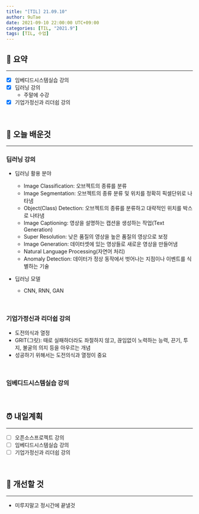 ```yaml
---
title: "[TIL] 21.09.10"
author: 9uTae
date: 2021-09-10 22:00:00 UTC+09:00
categories: [TIL, "2021.9"]
tags: [TIL, 수업]
---
```


## 🏁 요약

---

- [x] 임베디드시스템실습 강의
- [x] 딥러닝 강의
    - 주말에 수강
- [x] 기업가정신과 리더쉽 강의

<br>

## 📑 오늘 배운것 

---

### 딥러닝 강의

- 딥러닝 활용 분야
    - Image Classification: 오브젝트의 종류를 분류
    - Image Segmentation: 오브젝트의 종류 분류 및 위치를 정확히 픽셀단위로 나타냄
    - Object(Class) Detection: 오브젝트의 종류를 분류하고 대략적인 위치를 박스로 나타냄
    - Image Captioning: 영상을 설명하는 캡션을 생성하는 작업(Text Generation)
    - Super Resolution: 낮은 품질의 영상을 높은 품질의 영상으로 보정
    - Image Generation: 데이터셋에 있는 영상들로 새로운 영상을 만들어냄
    - Natural Language Processing(자연어 처리)
    - Anomaly Detection: 데이터가 정상 동작에서 벗어나는 지점이나 이벤트를 식별하는 기술

- 딥러닝 모델
    - CNN, RNN, GAN

<br>

### 기업가정신과 리더쉽 강의

- 도전의식과 열정
- GRIT(그릿): 때로 실패하더라도 좌절하지 않고, 끊임없이 노력하는 능력, 끈기, 투지, 불굴의 의지 등을 아우르는 개념
- 성공하기 위해서는 도전의식과 열정이 중요

<br>

### 임베디드시스템실습 강의

<br>

## ⏰ 내일계획

---

- [ ] 오픈소스프로젝트 강의
- [ ] 임베디드시스템실습 강의
- [ ] 기업가정신과 리더쉽 강의

<br>

## 🧷 개선할 것

---

- 미루지말고 정시간에 끝낼것

<br>